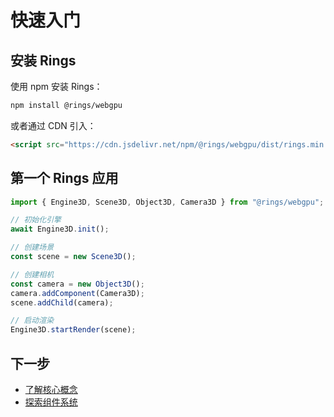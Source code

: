 # 快速入门

## 安装 Rings

使用 npm 安装 Rings：

```bash
npm install @rings/webgpu
```

或者通过 CDN 引入：

```html
<script src="https://cdn.jsdelivr.net/npm/@rings/webgpu/dist/rings.min.js"></script>
```

## 第一个 Rings 应用

```javascript
import { Engine3D, Scene3D, Object3D, Camera3D } from "@rings/webgpu";

// 初始化引擎
await Engine3D.init();

// 创建场景
const scene = new Scene3D();

// 创建相机
const camera = new Object3D();
camera.addComponent(Camera3D);
scene.addChild(camera);

// 启动渲染
Engine3D.startRender(scene);
```

## 下一步

- [了解核心概念](/core)
- [探索组件系统](/components)
